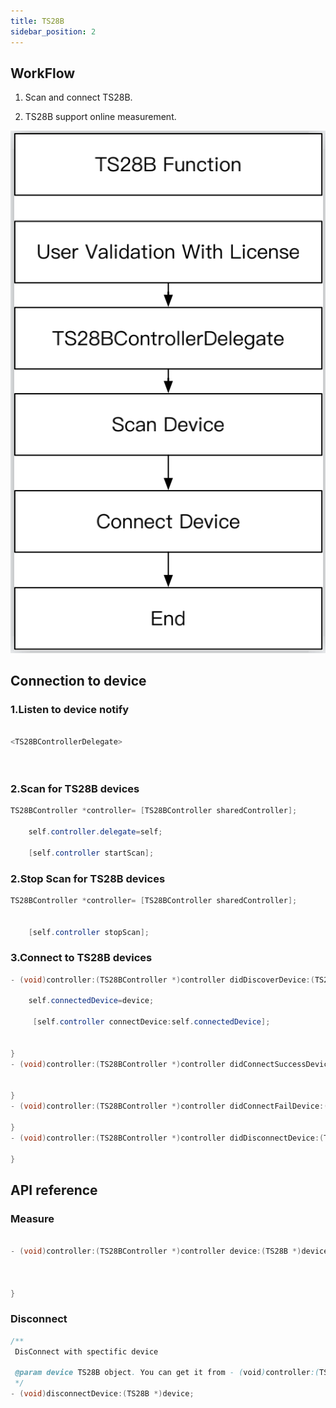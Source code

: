 ```yaml
---
title: TS28B
sidebar_position: 2
---
```


## WorkFlow

1. Scan and connect TS28B.

2. TS28B support online measurement.


![integrate ios](/iOS_TS28B_1.png)

## Connection to device

### 1.Listen to device notify

```java

<TS28BControllerDelegate>

    
```

### 2.Scan for TS28B devices

```java
TS28BController *controller= [TS28BController sharedController];

    self.controller.delegate=self;
    
    [self.controller startScan];
```

### 2.Stop Scan for TS28B devices

```java
TS28BController *controller= [TS28BController sharedController];

    
    [self.controller stopScan];
```

### 3.Connect to TS28B devices

```java
- (void)controller:(TS28BController *)controller didDiscoverDevice:(TS28B *)device{
   
    self.connectedDevice=device;
    
     [self.controller connectDevice:self.connectedDevice];
    
   
}
- (void)controller:(TS28BController *)controller didConnectSuccessDevice:(TS28B *)device{
  

}
- (void)controller:(TS28BController *)controller didConnectFailDevice:(TS28B *)device{
   
}
- (void)controller:(TS28BController *)controller didDisconnectDevice:(TS28B *)device{
   
}
```

## API reference

### Measure

```java

- (void)controller:(TS28BController *)controller device:(TS28B *)device didUpdateTemperature:(float)value temperatureUnit:(TemperatureUnit)unit measureDate:(NSDate *)date measureLocation:(TemperatureType)type{
    
    
    
}
```


### Disconnect

```java
/**
 DisConnect with spectific device

 @param device TS28B object. You can get it from - (void)controller:(TS28BController *)controller didConnectSuccessDevice:(TS28B *)device;
 */
- (void)disconnectDevice:(TS28B *)device;
```
